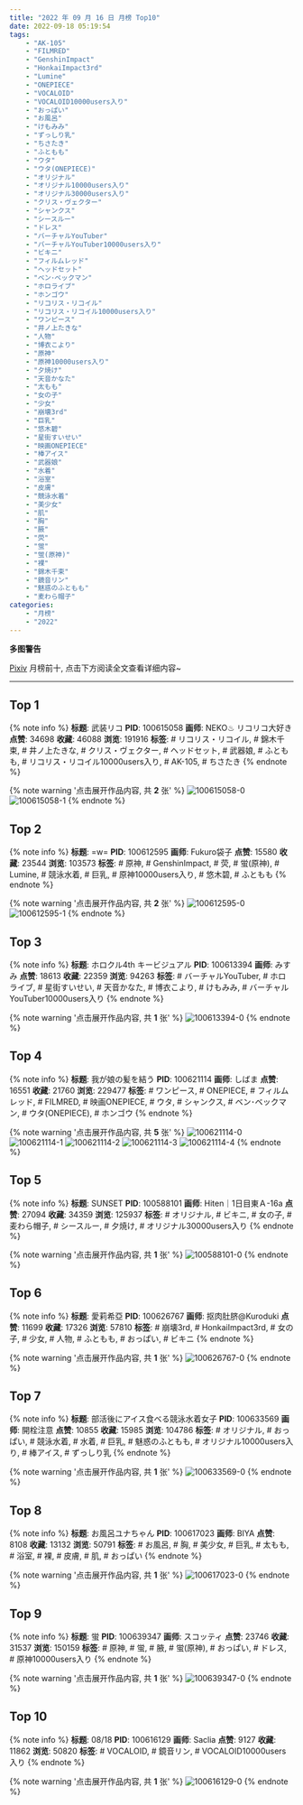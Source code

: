 ```yaml
---
title: "2022 年 09 月 16 日 月榜 Top10"
date: 2022-09-18 05:19:54
tags:
    - "AK-105"
    - "FILMRED"
    - "GenshinImpact"
    - "HonkaiImpact3rd"
    - "Lumine"
    - "ONEPIECE"
    - "VOCALOID"
    - "VOCALOID10000users入り"
    - "おっぱい"
    - "お風呂"
    - "けもみみ"
    - "ずっしり乳"
    - "ちさたき"
    - "ふともも"
    - "ウタ"
    - "ウタ(ONEPIECE)"
    - "オリジナル"
    - "オリジナル10000users入り"
    - "オリジナル30000users入り"
    - "クリス・ヴェクター"
    - "シャンクス"
    - "シースルー"
    - "ドレス"
    - "バーチャルYouTuber"
    - "バーチャルYouTuber10000users入り"
    - "ビキニ"
    - "フィルムレッド"
    - "ヘッドセット"
    - "ベン･ベックマン"
    - "ホロライブ"
    - "ホンゴウ"
    - "リコリス・リコイル"
    - "リコリス・リコイル10000users入り"
    - "ワンピース"
    - "井ノ上たきな"
    - "人物"
    - "博衣こより"
    - "原神"
    - "原神10000users入り"
    - "夕焼け"
    - "天音かなた"
    - "太もも"
    - "女の子"
    - "少女"
    - "崩壊3rd"
    - "巨乳"
    - "悠木碧"
    - "星街すいせい"
    - "映画ONEPIECE"
    - "棒アイス"
    - "武器娘"
    - "水着"
    - "浴室"
    - "皮膚"
    - "競泳水着"
    - "美少女"
    - "肌"
    - "胸"
    - "腋"
    - "荧"
    - "蛍"
    - "蛍(原神)"
    - "裸"
    - "錦木千束"
    - "鏡音リン"
    - "魅惑のふともも"
    - "麦わら帽子"
categories:
    - "月榜"
    - "2022"
---
```


<i class="fa fa-triangle-exclamation"></i>**多图警告**<i class="fa fa-triangle-exclamation"></i>

[Pixiv](https://www.pixiv.net/) 月榜前十, 点击下方阅读全文查看详细内容~

<!-- more -->

---

## Top 1

{% note info %}
**标题**: 武装リコ
**PID**: 100615058 **画师**: NEKO♨ リコリコ大好き
**点赞**: 34698 **收藏**: 46088 **浏览**: 191916
**标签**: # リコリス・リコイル, # 錦木千束, # 井ノ上たきな, # クリス・ヴェクター, # ヘッドセット, # 武器娘, # ふともも, # リコリス・リコイル10000users入り, # AK-105, # ちさたき
{% endnote %}

{% note warning '点击展开作品内容, 共 **2** 张' %}
![100615058-0](https://i.pixiv.re/img-original/img/2022/08/21/11/42/10/100615058_p0.jpg)
![100615058-1](https://i.pixiv.re/img-original/img/2022/08/21/11/42/10/100615058_p1.jpg)
{% endnote %}

## Top 2

{% note info %}
**标题**: =w=
**PID**: 100612595 **画师**: Fukuro袋子
**点赞**: 15580 **收藏**: 23544 **浏览**: 103573
**标签**: # 原神, # GenshinImpact, # 荧, # 蛍(原神), # Lumine, # 競泳水着, # 巨乳, # 原神10000users入り, # 悠木碧, # ふともも
{% endnote %}

{% note warning '点击展开作品内容, 共 **2** 张' %}
![100612595-0](https://i.pixiv.re/img-original/img/2022/08/20/00/00/40/100612595_p0.jpg)
![100612595-1](https://i.pixiv.re/img-original/img/2022/08/20/00/00/40/100612595_p1.jpg)
{% endnote %}

## Top 3

{% note info %}
**标题**: ホロクル4th キービジュアル
**PID**: 100613394 **画师**: みすみ
**点赞**: 18613 **收藏**: 22359 **浏览**: 94263
**标签**: # バーチャルYouTuber, # ホロライブ, # 星街すいせい, # 天音かなた, # 博衣こより, # けもみみ, # バーチャルYouTuber10000users入り
{% endnote %}

{% note warning '点击展开作品内容, 共 **1** 张' %}
![100613394-0](https://i.pixiv.re/img-original/img/2022/08/20/00/18/03/100613394_p0.png)
{% endnote %}

## Top 4

{% note info %}
**标题**: 我が娘の髪を結う
**PID**: 100621114 **画师**: しばま
**点赞**: 16551 **收藏**: 21760 **浏览**: 229477
**标签**: # ワンピース, # ONEPIECE, # フィルムレッド, # FILMRED, # 映画ONEPIECE, # ウタ, # シャンクス, # ベン･ベックマン, # ウタ(ONEPIECE), # ホンゴウ
{% endnote %}

{% note warning '点击展开作品内容, 共 **5** 张' %}
![100621114-0](https://i.pixiv.re/img-original/img/2022/08/20/10/27/55/100621114_p0.jpg)
![100621114-1](https://i.pixiv.re/img-original/img/2022/08/20/10/27/55/100621114_p1.jpg)
![100621114-2](https://i.pixiv.re/img-original/img/2022/08/20/10/27/55/100621114_p2.jpg)
![100621114-3](https://i.pixiv.re/img-original/img/2022/08/20/10/27/55/100621114_p3.jpg)
![100621114-4](https://i.pixiv.re/img-original/img/2022/08/20/10/27/55/100621114_p4.jpg)
{% endnote %}

## Top 5

{% note info %}
**标题**: SUNSET
**PID**: 100588101 **画师**: Hiten｜1日目東Ａ-16a
**点赞**: 27094 **收藏**: 34359 **浏览**: 125937
**标签**: # オリジナル, # ビキニ, # 女の子, # 麦わら帽子, # シースルー, # 夕焼け, # オリジナル30000users入り
{% endnote %}

{% note warning '点击展开作品内容, 共 **1** 张' %}
![100588101-0](https://i.pixiv.re/img-original/img/2022/08/19/00/00/03/100588101_p0.png)
{% endnote %}

## Top 6

{% note info %}
**标题**: 愛莉希亞
**PID**: 100626767 **画师**: 抠肉肚脐@Kuroduki
**点赞**: 11699 **收藏**: 17326 **浏览**: 57810
**标签**: # 崩壊3rd, # HonkaiImpact3rd, # 女の子, # 少女, # 人物, # ふともも, # おっぱい, # ビキニ
{% endnote %}

{% note warning '点击展开作品内容, 共 **1** 张' %}
![100626767-0](https://i.pixiv.re/img-original/img/2022/08/20/16/07/53/100626767_p0.png)
{% endnote %}

## Top 7

{% note info %}
**标题**: 部活後にアイス食べる競泳水着女子
**PID**: 100633569 **画师**: 開栓注意
**点赞**: 10855 **收藏**: 15985 **浏览**: 104786
**标签**: # オリジナル, # おっぱい, # 競泳水着, # 水着, # 巨乳, # 魅惑のふともも, # オリジナル10000users入り, # 棒アイス, # ずっしり乳
{% endnote %}

{% note warning '点击展开作品内容, 共 **1** 张' %}
![100633569-0](https://i.pixiv.re/img-original/img/2022/08/20/20/52/44/100633569_p0.jpg)
{% endnote %}

## Top 8

{% note info %}
**标题**: お風呂ユナちゃん
**PID**: 100617023 **画师**: BIYA
**点赞**: 8108 **收藏**: 13132 **浏览**: 50791
**标签**: # お風呂, # 胸, # 美少女, # 巨乳, # 太もも, # 浴室, # 裸, # 皮膚, # 肌, # おっぱい
{% endnote %}

{% note warning '点击展开作品内容, 共 **1** 张' %}
![100617023-0](https://i.pixiv.re/img-original/img/2022/08/20/03/32/36/100617023_p0.jpg)
{% endnote %}

## Top 9

{% note info %}
**标题**: 蛍
**PID**: 100639347 **画师**: スコッティ
**点赞**: 23746 **收藏**: 31537 **浏览**: 150159
**标签**: # 原神, # 蛍, # 腋, # 蛍(原神), # おっぱい, # ドレス, # 原神10000users入り
{% endnote %}

{% note warning '点击展开作品内容, 共 **1** 张' %}
![100639347-0](https://i.pixiv.re/img-original/img/2022/08/21/00/00/17/100639347_p0.jpg)
{% endnote %}

## Top 10

{% note info %}
**标题**: 08/18
**PID**: 100616129 **画师**: Saclia
**点赞**: 9127 **收藏**: 11862 **浏览**: 50820
**标签**: # VOCALOID, # 鏡音リン, # VOCALOID10000users入り
{% endnote %}

{% note warning '点击展开作品内容, 共 **1** 张' %}
![100616129-0](https://i.pixiv.re/img-original/img/2022/08/20/02/23/20/100616129_p0.jpg)
{% endnote %}
